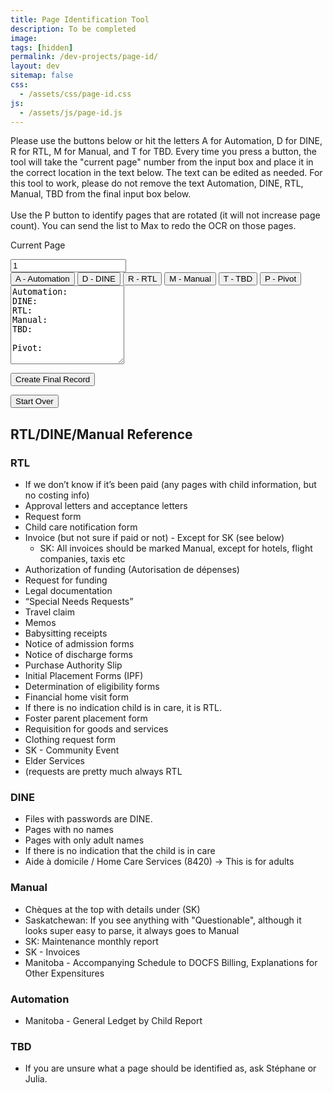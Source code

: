 ```yaml
---
title: Page Identification Tool
description: To be completed
image: 
tags: [hidden]
permalink: /dev-projects/page-id/
layout: dev
sitemap: false
css: 
  - /assets/css/page-id.css
js: 
  - /assets/js/page-id.js
---
```


Please use the buttons below or hit the letters A for Automation, D for DINE, R for RTL, M for Manual, and T for TBD. 
Every time you press a button, the tool will take the "current page" number from the input box and place it in the correct location in the text below.
The text can be edited as needed. For this tool to work, please do not remove the text Automation, DINE, RTL, Manual, TBD from the final input box below.
<br><br>
Use the P button to identify pages that are rotated (it will not increase page count). You can send the list to Max to redo the OCR on those pages.

<span class="input-group-text">Current Page</span>

<input type="number" id="pageNumber" class="form-control" value="1">


<div class="btn-group mb-3" role="group" aria-label="Page Buttons">
<button type="button" class="btn btn-primary" onclick="addToText('Automation')">A - Automation</button>
<button type="button" class="btn btn-secondary" onclick="addToText('DINE')">D - DINE</button>
<button type="button" class="btn btn-success" onclick="addToText('RTL')">R - RTL</button>
<button type="button" class="btn btn-danger" onclick="addToText('Manual')">M - Manual</button>
<button type="button" class="btn btn-warning" onclick="addToText('TBD')">T - TBD</button>
<button type="button" class="btn btn-info" onclick="addToText('Pivot')">P - Pivot</button>
</div>

<textarea class="form-control" id="finalText" rows="8" oninput="adjustTextArea(this)">Automation: 
DINE: 
RTL: 
Manual: 
TBD: 

Pivot: 
</textarea>

<button class="btn btn-info mt-3" onclick="createFinalRecord()">Create Final Record</button>
<p id="recordDisplay"></p>
<p id="instructionDisplay"></p>
<button class="btn btn-warning mt-2" onclick="startOver()">Start Over</button>


## RTL/DINE/Manual Reference

### RTL

- If we don’t know if it’s been paid (any pages with child information, but no costing info)
- Approval letters and acceptance letters
- Request form
- Child care notification form
- Invoice (but not sure if paid or not) - Except for SK (see below)
  - SK: All invoices should be marked Manual, except for hotels, flight companies, taxis etc
- Authorization of funding (Autorisation de dépenses)
- Request for funding
- Legal documentation
- “Special Needs Requests”
- Travel claim
- Memos
- Babysitting receipts
- Notice of admission forms
- Notice of discharge forms
- Purchase Authority Slip
- Initial Placement Forms (IPF)
- Determination of eligibility forms
- Financial home visit form
- If there is no indication child is in care, it is RTL.
- Foster parent placement form
- Requisition for goods and services
- Clothing request form
- SK - Community Event
- Elder Services
- (requests are pretty much always RTL

<h3 class="mt-4 mb-2">DINE</h3>
<ul>
<li>Files with passwords are DINE.</li>
<li>Pages with no names</li>
<li>Pages with only adult names</li>
<li>If there is no indication that the child is in care</li>
<li>Aide à domicile / Home Care Services (8420) -> This is for adults</li>
</ul>
<h3 class="mt-4 mb-2">Manual</h3>
<ul>
<li>Chèques at the top with details under (SK)</li>
<li>Saskatchewan: If you see anything with "Questionable", although it looks super easy to parse, it always goes to Manual</li>
<li>SK: Maintenance monthly report</li>
<li>SK - Invoices</li>
<li>Manitoba - Accompanying Schedule to DOCFS Billing, Explanations for Other Expensitures</li>  
</ul>
<h3 class="mt-4 mb-2">Automation</h3>
<ul>
<li>Manitoba - General Ledget by Child Report</li>
</ul>
<h3 class="mt-4 mb-2">TBD</h3>
<ul>
<li>If you are unsure what a page should be identified as, ask Stéphane or Julia.</li>
</ul>
